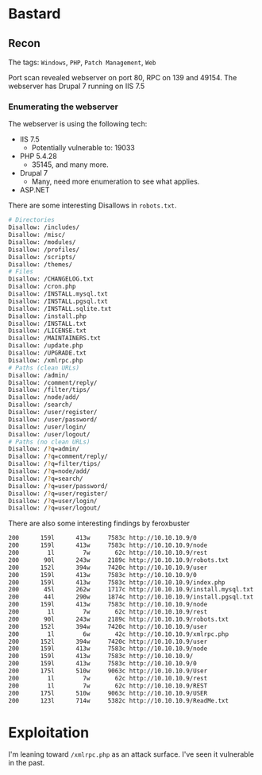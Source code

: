 # Bastard

## Recon  

The tags: `Windows`, `PHP`, `Patch Management`, `Web`

Port scan revealed webserver on port 80, RPC on 139 and 49154.
The webserver has Drupal 7 running on IIS 7.5

### Enumerating the webserver

The webserver is using the following tech:  

- IIS 7.5  
	- Potentially vulnerable to: 19033
- PHP 5.4.28  
	- 35145, and many more.
- Drupal 7
	- Many, need more enumeration to see what applies.
- ASP.NET

There are some interesting Disallows in `robots.txt`.

```bash
# Directories
Disallow: /includes/
Disallow: /misc/
Disallow: /modules/
Disallow: /profiles/
Disallow: /scripts/
Disallow: /themes/
# Files
Disallow: /CHANGELOG.txt
Disallow: /cron.php
Disallow: /INSTALL.mysql.txt
Disallow: /INSTALL.pgsql.txt
Disallow: /INSTALL.sqlite.txt
Disallow: /install.php
Disallow: /INSTALL.txt
Disallow: /LICENSE.txt
Disallow: /MAINTAINERS.txt
Disallow: /update.php
Disallow: /UPGRADE.txt
Disallow: /xmlrpc.php
# Paths (clean URLs)
Disallow: /admin/
Disallow: /comment/reply/
Disallow: /filter/tips/
Disallow: /node/add/
Disallow: /search/
Disallow: /user/register/
Disallow: /user/password/
Disallow: /user/login/
Disallow: /user/logout/
# Paths (no clean URLs)
Disallow: /?q=admin/
Disallow: /?q=comment/reply/
Disallow: /?q=filter/tips/
Disallow: /?q=node/add/
Disallow: /?q=search/
Disallow: /?q=user/password/
Disallow: /?q=user/register/
Disallow: /?q=user/login/
Disallow: /?q=user/logout/
```

There are also some interesting findings by feroxbuster

```bash
200      159l      413w     7583c http://10.10.10.9/0
200      159l      413w     7583c http://10.10.10.9/node
200        1l        7w       62c http://10.10.10.9/rest
200       90l      243w     2189c http://10.10.10.9/robots.txt
200      152l      394w     7420c http://10.10.10.9/user
200      159l      413w     7583c http://10.10.10.9/0
200      159l      413w     7583c http://10.10.10.9/index.php
200       45l      262w     1717c http://10.10.10.9/install.mysql.txt
200       44l      290w     1874c http://10.10.10.9/install.pgsql.txt
200      159l      413w     7583c http://10.10.10.9/node
200        1l        7w       62c http://10.10.10.9/rest
200       90l      243w     2189c http://10.10.10.9/robots.txt
200      152l      394w     7420c http://10.10.10.9/user
200        1l        6w       42c http://10.10.10.9/xmlrpc.php
200      152l      394w     7420c http://10.10.10.9/user
200      159l      413w     7583c http://10.10.10.9/node
200      159l      413w     7583c http://10.10.10.9/
200      159l      413w     7583c http://10.10.10.9/0
200      175l      510w     9063c http://10.10.10.9/User
200        1l        7w       62c http://10.10.10.9/rest
200        1l        7w       62c http://10.10.10.9/REST
200      175l      510w     9063c http://10.10.10.9/USER
200      123l      714w     5382c http://10.10.10.9/ReadMe.txt

```

# Exploitation

I'm leaning toward `/xmlrpc.php` as an attack surface. I've seen it vulnerable in the past.
